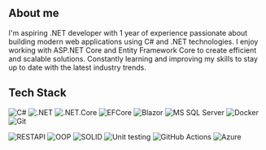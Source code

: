 ## About me

I'm aspiring .NET developer with 1 year of experience passionate about building modern web applications using C# and .NET technologies. I enjoy working with ASP.NET Core and Entity Framework Core to create efficient and scalable solutions. Constantly learning and improving my skills to stay up to date with the latest industry trends.


## Tech Stack
![C#](https://img.shields.io/badge/C%23-8A2BE2?style=for-the-badge) ![.NET](https://img.shields.io/badge/.Net-8A2BE2?style=for-the-badge) ![.NET.Core](https://img.shields.io/badge/.Net.Core-8A2BE2?style=for-the-badge) ![EFCore](https://img.shields.io/badge/EF%20Core-8A2BE2?style=for-the-badge) ![Blazor](https://img.shields.io/badge/Blazor-8A2BE2?style=for-the-badge) ![MS SQL Server](https://img.shields.io/badge/MS%20SQL%20Server-ffcc00?style=for-the-badge) ![Docker](https://img.shields.io/badge/Docker-007acc?style=for-the-badge) ![Git](https://img.shields.io/badge/Git-ff9933?style=for-the-badge)

![RESTAPI](https://img.shields.io/badge/REST%20API-7733ff?style=for-the-badge) ![OOP](https://img.shields.io/badge/OOP-7733ff?style=for-the-badge) ![SOLID](https://img.shields.io/badge/SOLID-7733ff?style=for-the-badge) ![Unit testing](https://img.shields.io/badge/Unit%20testing-7733ff?style=for-the-badge) ![GitHub Actions](https://img.shields.io/badge/GitHub%20Actions-484848?style=for-the-badge) ![Azure](https://img.shields.io/badge/Azure-F0FFFF?style=for-the-badge)




